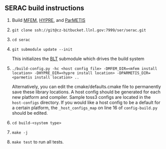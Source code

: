 SERAC build instructions
------
1. Build [MFEM](https://github.com/mfem/mfem/), [HYPRE](https://github.com/LLNL/hypre), and [ParMETIS](http://glaros.dtc.umn.edu/gkhome/metis/parmetis/overview)
2. `git clone ssh://git@cz-bitbucket.llnl.gov:7999/ser/serac.git`
3. `cd serac`
4. `git submodule update --init`

   This initializes the [BLT](https://github.com/LLNL/blt) submodule which drives the build system
5. `./build-config.py -hc <host config file> -DMFEM_DIR=<mfem install location> -DHYPRE_DIR=<hypre install location> -DPARMETIS_DIR=<parmetis install location> ..`

    Alternatively, you can edit the cmake/defaults.cmake file to permanently save these library locations. A host config should be generated for each new platform and compiler. Sample toss3 configs are located in the `host-configs` directory. If you would like a host config to be a default for a certain platform, the `_host_configs_map` on line 16 of `config-build.py` should be edited.
6. `cd build-<system type>`
8. `make -j`
9. `make test` to run all tests.


